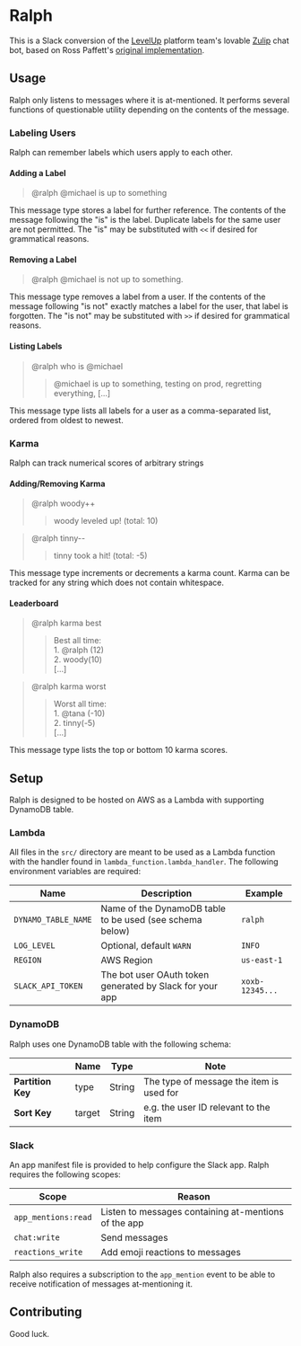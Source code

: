 # Ralph
This is a Slack conversion of the [LevelUp](https://www.thelevelup.com/) platform team's lovable
[Zulip](https://zulipchat.com/) chat bot, based on Ross Paffett's [original
implementation](https://github.com/raws/ralph).

## Usage
Ralph only listens to messages where it is at-mentioned. It performs several functions of questionable utility depending
on the contents of the message.

### Labeling Users
Ralph can remember labels which users apply to each other.

#### Adding a Label
> @ralph @michael is up to something

This message type stores a label for further reference. The contents of the message following the "is" is the label.
Duplicate labels for the same user are not permitted. The "is" may be substituted with `<<` if desired for
grammatical reasons. 

#### Removing a Label
> @ralph @michael is not up to something.

This message type removes a label from a user. If the contents of the message following "is not" exactly matches a label
for the user, that label is forgotten. The "is not" may be substituted with `>>` if desired for grammatical reasons. 

#### Listing Labels
> @ralph who is @michael
> > @michael is up to something, testing on prod, regretting everything, [...]

This message type lists all labels for a user as a comma-separated list, ordered from oldest to newest.

### Karma
Ralph can track numerical scores of arbitrary strings

#### Adding/Removing Karma
> @ralph woody++
> > woody leveled up! (total: 10)

> @ralph tinny--
> > tinny took a hit! (total: -5)

This message type increments or decrements a karma count. Karma can be tracked for any string which does not contain
whitespace.

#### Leaderboard
> @ralph karma best
> > Best all time: <br> 1. @ralph (12) <br> 2. woody(10) <br> [...]

> @ralph karma worst
> > Worst all time: <br> 1. @tana (-10) <br> 2. tinny(-5) <br> [...]

This message type lists the top or bottom 10 karma scores.

## Setup
Ralph is designed to be hosted on AWS as a Lambda with supporting DynamoDB table.

### Lambda
All files in the `src/` directory are meant to be used as a Lambda function with the handler found in 
`lambda_function.lambda_handler`. The following environment variables are required:

| Name                | Description                                              | Example         |
|---------------------|----------------------------------------------------------|-----------------|
| `DYNAMO_TABLE_NAME` | Name of the DynamoDB table to be used (see schema below) | `ralph`         |
| `LOG_LEVEL`         | Optional, default `WARN`                                 | `INFO`          |
| `REGION`            | AWS Region                                               | `us-east-1`     |
| `SLACK_API_TOKEN`   | The bot user OAuth token generated by Slack for your app | `xoxb-12345...` |

### DynamoDB
Ralph uses one DynamoDB table with the following schema:

|                   | Name   | Type   | Note                                     |
|-------------------|--------|--------|------------------------------------------|
| **Partition Key** | type   | String | The type of message the item is used for |
| **Sort Key**      | target | String | e.g. the user ID relevant to the item    |

### Slack
An app manifest file is provided to help configure the Slack app. Ralph requires the following scopes:

| Scope               | Reason                                               |
|---------------------|------------------------------------------------------|
| `app_mentions:read` | Listen to messages containing at-mentions of the app |
| `chat:write`        | Send messages                                        |
| `reactions_write`   | Add emoji reactions to messages                      |

Ralph also requires a subscription to the `app_mention` event to be able to receive notification of messages at-mentioning it.

## Contributing

Good luck.

